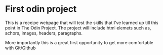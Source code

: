 # First odin project

This is a receipe webpage that will test the skills that I've learned up till this point in The Odin Project. The project will include html elemets such as, achors, images, headers, paragraphs. 

More importantly this is a great first opportunity to get more comfortable with Git/Github
